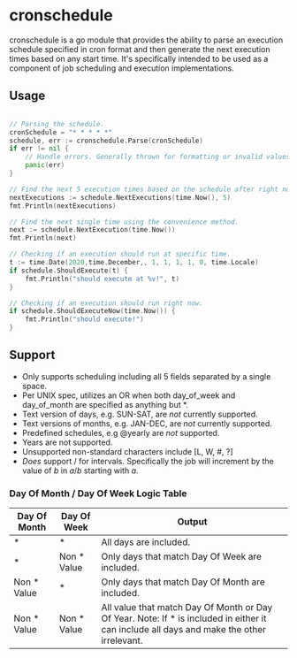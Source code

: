# cronschedule

cronschedule is a go module that provides the ability to parse an execution schedule specified in cron format and then generate
the next execution times based on any start time. It's specifically intended to be used as a component of job
scheduling and execution implementations.

## Usage

```go

// Parsing the schedule.
cronSchedule = "* * * * *"
schedule, err := cronschedule.Parse(cronSchedule)
if err != nil {
    // Handle errors. Generally thrown for formatting or invalid values.
    panic(err)
}

// Find the next 5 execution times based on the schedule after right now.
nextExecutions := schedule.NextExecutions(time.Now(), 5)
fmt.Println(nextExecutions)

// Find the next single time using the convenience method.
next := schedule.NextExecution(time.Now())
fmt.Println(next)

// Checking if an execution should run at specific time.
t := time.Date(2020,time.December,, 1, 1, 1, 1, 0, time.Locale)
if schedule.ShouldExecute(t) {
    fmt.Println("should execute at %v!", t)
}

// Checking if an execution should run right now.
if schedule.ShouldExecuteNow(time.Now()) {
    fmt.Println("should execute!")
}
```


## Support

* Only supports scheduling including all 5 fields separated by a single space.
* Per UNIX spec, utilizes an OR when both day_of_week and day_of_month are specified as anything but *.
* Text version of days, e.g. SUN-SAT, are _not_ currently supported.
* Text versions of months, e.g. JAN-DEC, are _not_ currently supported.
* Predefined schedules, e.g @yearly are _not_ supported.
* Years are not supported.
* Unsupported non-standard characters include [L, W, #, ?]
* _Does_ support / for intervals. Specifically the job will increment by the value of _b_ in _a_/_b_ starting with _a_.

### Day Of Month / Day Of Week Logic Table

|Day Of Month| Day Of Week |Output                                                                                  |
|------------|-------------|----------------------------------------------------------------------------------------|
|     *      |      *      |All days are included.                                                                  |
|     *      | Non * Value |Only days that match Day Of Week are included.                                          |
|Non * Value |      *      |Only days that match Day Of Month are included.                                         |
|Non * Value | Non * Value |All value that match Day Of Month or Day Of Year. Note: If * is included in either it can include all days and make the other irrelevant.|
